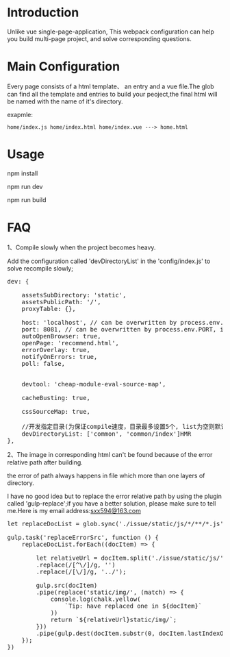 # Introduction

Unlike vue single-page-application, This webpack configuration can help you build multi-page project, and solve corresponding questions.

# Main Configuration

Every page consists of a html template、 an entry and a vue file.The glob can find all the template and entries to build your peoject,the final html will be named with the name of it's directory.

exapmle:

    home/index.js home/index.html home/index.vue ---> home.html

# Usage

npm install

npm run dev

npm run build

# FAQ

1、Compile slowly when the project becomes heavy.

Add the configuration called 'devDirectoryList' in the 'config/index.js' to solve recompile slowly;

<pre>
dev: {

    assetsSubDirectory: 'static',
    assetsPublicPath: '/',
    proxyTable: {},

    host: 'localhost', // can be overwritten by process.env.HOST
    port: 8081, // can be overwritten by process.env.PORT, if port is in use, a free one will be determined
    autoOpenBrowser: true,
    openPage: 'recommend.html',
    errorOverlay: true,
    notifyOnErrors: true,
    poll: false,

    
    devtool: 'cheap-module-eval-source-map',

    cacheBusting: true,

    cssSourceMap: true,

    //开发指定目录(为保证compile速度，目录最多设置5个, list为空则默认compile所有模块)
    devDirectoryList: ['common', 'common/index']HMR
},
</pre>

2、The image in corresponding html can't be found because of the error relative path after building.

the error of path always happens in file which more than one layers of directory.

I have no good idea but to replace the error relative path by using the plugin called 'gulp-replace';if you have a better solution, please make sure to tell me.Here is my email address:sxx594@163.com

<pre>
let replaceDocList = glob.sync('./issue/static/js/*/**/*.js');

gulp.task('replaceErrorSrc', function () {
    replaceDocList.forEach((docItem) => {

        let relativeUrl = docItem.split('./issue/static/js/')[1]
        .replace(/[^\/]/g, '')
        .replace(/[\/]/g, '../');

        gulp.src(docItem)
        .pipe(replace('static/img/', (match) => {
            console.log(chalk.yellow(
                `Tip: have replaced one in ${docItem}`
            ))
            return `${relativeUrl}static/img/`;
        }))
        .pipe(gulp.dest(docItem.substr(0, docItem.lastIndexOf('/') + 1)))
    });
})
</pre>
